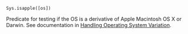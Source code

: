 ```
Sys.isapple([os])
```

Predicate for testing if the OS is a derivative of Apple Macintosh OS X or Darwin. See documentation in [Handling Operating System Variation](@ref).
